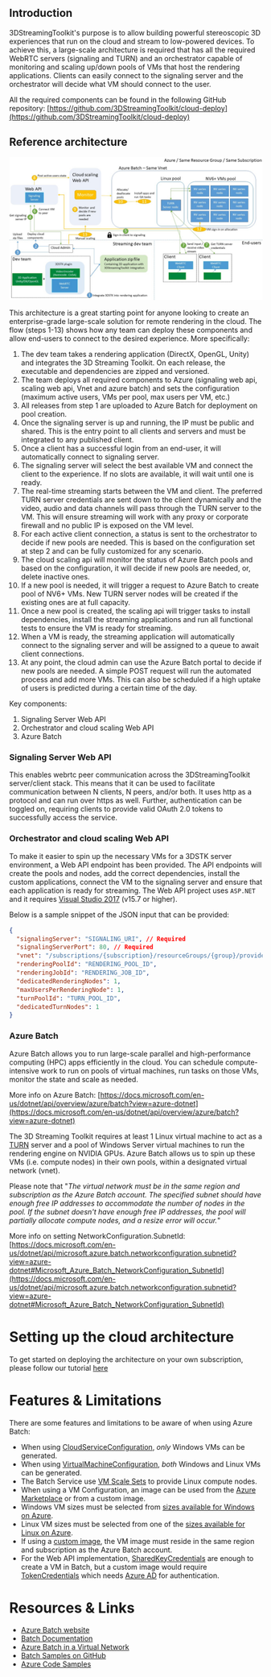 ## Introduction

3DStreamingToolkit's purpose is to allow building powerful stereoscopic 3D experiences that run on the cloud and stream to low-powered devices. To achieve this, a large-scale architecture is required that has all the required WebRTC servers (signaling and TURN) and an orchestrator capable of monitoring and scaling up/down pools of VMs that host the rendering applications. Clients can easily connect to the signaling server and the orchestrator will decide what VM should connect to the user.

All the required components can be found in the following GitHub repository:
[https://github.com/3DStreamingToolkit/cloud-deploy](https://github.com/3DStreamingToolkit/cloud-deploy)

## Reference architecture

![architecture](./Images/large-scale-3DSTK-architecture.jpg)

This architecture is a great starting point for anyone looking to create an enterprise-grade large-scale solution for remote rendering in the cloud. The flow (steps 1-13) shows how any team can deploy these components and allow end-users to connect to the desired experience. More specifically: 

1. The dev team takes a rendering application (DirectX, OpenGL, Unity) and integrates the 3D Streaming Toolkit. On each release, the executable and dependencies are zipped and versioned. 
2. The team deploys all required components to Azure (signaling web api, scaling web api, Vnet and azure batch) and sets the configuration (maximum active users, VMs per pool, max users per VM, etc.)
3. All releases from step 1 are uploaded to Azure Batch for deployment on pool creation. 
4. Once the signaling server is up and running, the IP must be public and shared. This is the entry point to all clients and servers and must be integrated to any published client. 
5. Once a client has a successful login from an end-user, it will automatically connect to signaling server. 
6. The signaling server will select the best available VM and connect the client to the experience. If no slots are available, it will wait until one is ready. 
7. The real-time streaming starts between the VM and client. The preferred TURN server credentials are sent down to the client dynamically and the video, audio and data channels will pass through the TURN server to the VM. This will ensure streaming will work with any proxy or corporate firewall and no public IP is exposed on the VM level. 
8. For each active client connection, a status is sent to the orchestrator to decide if new pools are needed. This is based on the configuration set at step 2 and can be fully customized for any scenario. 
9. The cloud scaling api will monitor the status of Azure Batch pools and based on the configuration, it will decide if new pools are needed, or, delete inactive ones. 
10. If a new pool is needed, it will trigger a request to Azure Batch to create pool of NV6+ VMs. New TURN server nodes will be created if the existing ones are at full capacity. 
11. Once a new pool is created, the scaling api will trigger tasks to install dependencies, install the streaming applications and run all functional tests to ensure the VM is ready for streaming.
12. When a VM is ready, the streaming application will automatically connect to the signaling server and will be assigned to a queue to await client connections.
13. At any point, the cloud admin can use the Azure Batch portal to decide if new pools are needed. A simple POST request will run the automated process and add more VMs. This can also be scheduled if a high uptake of users is predicted during a certain time of the day.

Key components:
1. Signaling Server Web API  
2. Orchestrator and cloud scaling Web API 
3. Azure Batch 

### Signaling Server Web API

This enables webrtc peer communication across the 3DStreamingToolkit server/client stack. This means that it can be used to facilitate communication between N clients, N peers, and/or both. It uses http as a protocol and can run over https as well. Further, authentication can be toggled on, requiring clients to provide valid OAuth 2.0 tokens to successfully access the service. 

### Orchestrator and cloud scaling Web API

To make it easier to spin up the necessary VMs for a 3DSTK server environment, a Web API endpoint has been provided. The API endpoints will create the pools and nodes, add the correct dependencies, install the custom applications, connect the VM to the signaling server and ensure that each application is ready for streaming. The Web API project uses `ASP.NET` and it requires [Visual Studio 2017](https://visualstudio.com/vs) (v15.7 or higher). 

Below is a sample snippet of the JSON input that can be provided:

```json
{
  "signalingServer": "SIGNALING_URI", // Required
  "signalingServerPort": 80, // Required
  "vnet": "/subscriptions/{subscription}/resourceGroups/{group}/providers/{provider}/virtualNetworks/{network}/subnets/{subnet}", 
  "renderingPoolId": "RENDERING_POOL_ID",
  "renderingJobId": "RENDERING_JOB_ID",
  "dedicatedRenderingNodes": 1,
  "maxUsersPerRenderingNode": 1,
  "turnPoolId": "TURN_POOL_ID",
  "dedicatedTurnNodes": 1
}
```

### Azure Batch

Azure Batch allows you to run large-scale parallel and high-performance computing (HPC) apps efficiently in the cloud. You can schedule compute-intensive work to run on pools of virtual machines, run tasks on those VMs, monitor the state and scale as needed.

More info on Azure Batch: [https://docs.microsoft.com/en-us/dotnet/api/overview/azure/batch?view=azure-dotnet](https://docs.microsoft.com/en-us/dotnet/api/overview/azure/batch?view=azure-dotnet)

The 3D Streaming Toolkit requires at least 1 Linux virtual machine to act as a [TURN](https://en.wikipedia.org/wiki/Traversal_Using_Relays_around_NAT) server and a pool of Windows Server virtual machines to run the rendering engine on NVIDIA GPUs. Azure Batch allows us to spin up these VMs (i.e. compute nodes) in their own pools, within a designated virtual network (vnet).

Please note that "_The virtual network must be in the same region and subscription as the Azure Batch account. The specified subnet should have enough free IP addresses to accommodate the number of nodes in the pool. If the subnet doesn't have enough free IP addresses, the pool will partially allocate compute nodes, and a resize error will occur._"

More info on setting NetworkConfiguration.SubnetId: [https://docs.microsoft.com/en-us/dotnet/api/microsoft.azure.batch.networkconfiguration.subnetid?view=azure-dotnet#Microsoft_Azure_Batch_NetworkConfiguration_SubnetId](https://docs.microsoft.com/en-us/dotnet/api/microsoft.azure.batch.networkconfiguration.subnetid?view=azure-dotnet#Microsoft_Azure_Batch_NetworkConfiguration_SubnetId)

# Setting up the cloud architecture

To get started on deploying the architecture on your own subscription, please follow our tutorial [here](large-scale-tutorial.md)

# Features & Limitations

There are some features and limitations to be aware of when using Azure Batch:
* When using [CloudServiceConfiguration](https://docs.microsoft.com/en-us/dotnet/api/microsoft.azure.batch.cloudserviceconfiguration?view=azure-dotnet), _only_ Windows VMs can be generated.
* When using [VirtualMachineConfiguration](https://docs.microsoft.com/en-us/dotnet/api/microsoft.azure.batch.virtualmachineconfiguration?view=azure-dotnet), _both_ Windows and Linux VMs can be generated.
* The Batch Service use [VM Scale Sets](https://docs.microsoft.com/en-us/azure/virtual-machine-scale-sets/virtual-machine-scale-sets-overview) to provide Linux compute nodes. 
* When using a VM Configuration, an image can be used from the [Azure Marketplace](https://azure.microsoft.com/marketplace/virtual-machines/) or from a custom image.
* Windows VM sizes must be selected from [sizes available for Windows on Azure](https://docs.microsoft.com/en-us/azure/virtual-machines/windows/sizes?toc=%2fazure%2fvirtual-machines%2fwindows%2ftoc.json). 
* Linux VM sizes must be selected from one of the [sizes available for Linux on Azure](https://docs.microsoft.com/en-us/azure/virtual-machines/linux/sizes?toc=%2fazure%2fvirtual-machines%2flinux%2ftoc.json). 
* If using a [custom image](https://docs.microsoft.com/en-us/azure/batch/batch-custom-images), the VM image must reside in the same region and subscription as the Azure Batch account.
* For the Web API implementation, [SharedKeyCredentials](https://docs.microsoft.com/en-us/dotnet/api/microsoft.azure.batch.auth.batchsharedkeycredentials?view=azure-dotnet) are enough to create a VM in Batch, but a custom image would require [TokenCredentials](https://docs.microsoft.com/en-us/dotnet/api/microsoft.azure.batch.auth.batchtokencredentials?view=azure-dotnet) which needs [Azure AD](https://docs.microsoft.com/en-us/azure/batch/batch-aad-auth) for authentication.

# Resources & Links
* [Azure Batch website](https://azure.microsoft.com/en-us/services/batch/)
* [Batch Documentation](https://docs.microsoft.com/en-us/azure/batch/)
* [Azure Batch in a Virtual Network](https://docs.microsoft.com/en-us/azure/batch/batch-virtual-network)
* [Batch Samples on GitHub](https://github.com/Azure/azure-batch-samples)
* [Azure Code Samples](https://azure.microsoft.com/en-us/resources/samples/?service=batch&sort=0)